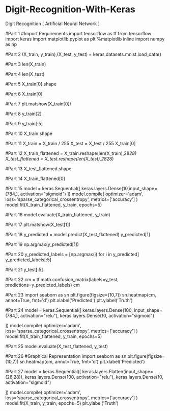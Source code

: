# Digit-Recognition-With-Keras  
Digit Recognition [ Artificial Neural Network ]
  
 #Part 1
 #Import Requirements
 import tensorflow as tf
from tensorflow import keras
import matplotlib.pyplot as plt
%matplotlib inline
import numpy as np

#Part 2
(X_train, y_train),(X_test, y_test) = keras.datasets.mnist.load_data()

#Part 3
len(X_train)

#Part 4
len(X_test)

#Part 5
X_train[0].shape

#Part 6
X_train[0]

#Part 7
plt.matshow(X_train[0])

#Part 8
y_train[2]

#Part 9
y_train[:5]

#Part 10
X_train.shape

#Part 11
X_train = X_train / 255
X_test = X_test / 255
X_train[0]

#Part 12
X_train_flattened = X_train.reshape(len(X_train),28*28)
X_test_flattened = X_test.reshape(len(X_test),28*28)

#Part 13
X_test_flattened.shape

#Part 14
X_train_flattened[0]

#Part 15
model =  keras.Sequential([
      keras.layers.Dense(10,input_shape=(784,), activation="sigmoid")
])
model.compile(
    optimizer='adam',
    loss='sparse_categorical_crossentropy',
    metrics=['accuracy']
)
model.fit(X_train_flattened, y_train, epochs=5)

#Part 16
model.evaluate(X_train_flattened, y_train)

#Part 17
plt.matshow(X_test[1])

#Part 18
y_predicted = model.predict(X_test_flattened)
y_predicted[1]

#Part 19
np.argmax(y_predicted[1])

#Part 20
y_predicted_labels = [np.argmax(i) for i in y_predicted]
y_predicted_labels[:5]

#Part 21
y_test[:5]

#Part 22
cm = tf.math.confusion_matrix(labels=y_test, predictions=y_predicted_labels)
cm

#Part 23
import seaborn as sn
plt.figure(figsize=(10,7))
sn.heatmap(cm, annot=True, fmt='d')
plt.xlabel('Predicted')
plt.ylabel('Truth')

#Part 24
model =  keras.Sequential([
      keras.layers.Dense(100, input_shape=(784,), activation="relu"),
      keras.layers.Dense(10, activation="sigmoid")

])
model.compile(
    optimizer='adam',
    loss='sparse_categorical_crossentropy',
    metrics=['accuracy']
)
model.fit(X_train_flattened, y_train, epochs=5)

#Part 25
model.evaluate(X_test_flattened, y_test)

#Part 26
#Graphical Representation
import seaborn as sn
plt.figure(figsize=(10,7))
sn.heatmap(cm, annot=True, fmt='d')
plt.xlabel('Predicted')

#Part 27
model =  keras.Sequential([
      keras.layers.Flatten(input_shape=(28,28)),
      keras.layers.Dense(100, activation="relu"),
      keras.layers.Dense(10, activation="sigmoid")

])
model.compile(
    optimizer='adam',
    loss='sparse_categorical_crossentropy',
    metrics=['accuracy']
)
model.fit(X_train, y_train, epochs=5)
plt.ylabel('Truth')
